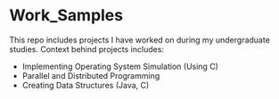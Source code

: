 # Work_Samples

This repo includes projects I have worked on during my undergraduate studies. 
Context behind projects includes:
- Implementing Operating System Simulation (Using C)
- Parallel and Distributed Programming
- Creating Data Structures (Java, C)
